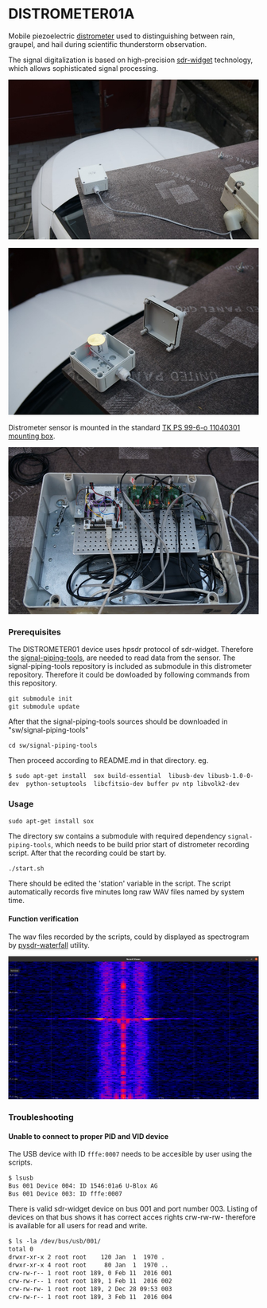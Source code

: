 # DISTROMETER01A

Mobile piezoelectric [distrometer](https://en.wikipedia.org/wiki/Disdrometer) used to distinguishing between rain, graupel, and hail during scientific thunderstorm observation.

The signal digitalization is based on high-precision [sdr-widget](https://wiki.mlab.cz/doku.php?id=cs:sdr-widget) technology, which allows sophisticated signal processing.

![Piezoelectric distrometer mounted on a car platform](./doc/img/DISTROMETER01_mount.jpg)

![Distrometer sensing element](./doc/img/DISTROMETER01_internals.jpg)

Distrometer sensor is mounted in the standard [TK PS 99-6-o 11040301 mounting box](https://www.spelsberg.com/industrial-housing/with-/-without-metric-knock-outs/11040301/).

![Internal electronic of distrometer device ](./doc/img/DISTROMETER01_electronics.jpg)


### Prerequisites

The DISTROMETER01 device uses hpsdr protocol of sdr-widget. Therefore the [signal-piping-tools](https://github.com/MLAB-project/signal-piping-tools), are needed to read data from the sensor. The signal-piping-tools repository is included as submodule in this distrometer repository. Therefore it could be dowloaded by following commands from this repository.

    git submodule init
    git submodule update

After that the signal-piping-tools sources should be downloaded in "sw/signal-piping-tools"

    cd sw/signal-piping-tools

Then proceed according to README.md in that directory. eg.

    $ sudo apt-get install  sox build-essential  libusb-dev libusb-1.0-0-dev  python-setuptools  libcfitsio-dev buffer pv ntp libvolk2-dev

### Usage

    sudo apt-get install sox


The directory sw contains a submodule with required dependency `signal-piping-tools`, which needs to be build prior start of distrometer recording script. After that the recording could be start by.

    ./start.sh

There should be edited the 'station' variable in the script. The script automatically records five minutes long raw WAV files named by system time.

#### Function verification

The wav files recorded by the scripts, could by displayed as spectrogram by [pysdr-waterfall](https://github.com/MLAB-project/pysdr) utility.

![Rain drop recorded by DISTROMETER01A](./doc/img/rain_drop.png)

### Troubleshooting

#### Unable to connect to proper PID and VID device

The USB device with ID `fffe:0007`  needs to be accesible by user using the scripts.

    $ lsusb
    Bus 001 Device 004: ID 1546:01a6 U-Blox AG
    Bus 001 Device 003: ID fffe:0007

 There is valid sdr-widget device on bus 001 and port number 003. Listing of devices on that bus shows it has correct acces rights crw-rw-rw- therefore is available for all users for read and write.  

    $ ls -la /dev/bus/usb/001/
    total 0
    drwxr-xr-x 2 root root    120 Jan  1  1970 .
    drwxr-xr-x 4 root root     80 Jan  1  1970 ..
    crw-rw-r-- 1 root root 189, 0 Feb 11  2016 001
    crw-rw-r-- 1 root root 189, 1 Feb 11  2016 002
    crw-rw-rw- 1 root root 189, 2 Dec 28 09:53 003
    crw-rw-r-- 1 root root 189, 3 Feb 11  2016 004
